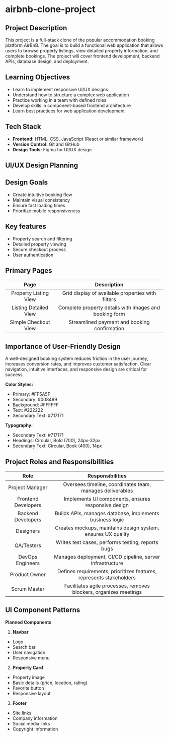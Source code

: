 # airbnb-clone-project

## Project Description

This project is a full-stack clone of the popular accommodation booking platform AirBnB. The goal is to build a functional web application that allows users to browse property listings, view detailed property information, and complete bookings. The project will cover frontend development, backend APIs, database design, and deployment.

## Learning Objectives

- Learn to implement responsive UI/UX designs
- Understand how to structure a complex web application
- Practice working in a team with defined roles
- Develop skills in component-based frontend architecture
- Learn best practices for web application development

## Tech Stack

- **Frontend:** HTML, CSS, JavaScript (React or similar framework)
- **Version Control:** Git and GitHub
- **Design Tools:** Figma for UI/UX design

## UI/UX Design Planning

## Design Goals

- Create intuitive booking flow
- Maintain visual consistency
- Ensure fast loading times
- Prioritize mobile responsiveness

## Key features

- Property search and filtering
- Detailed property viewing
- Secure checkout process
- User authentication

## Primary Pages

|         Page          |                      Description                       |
| :-------------------: | :----------------------------------------------------: |
| Property Listing View |   Grid display of available properties with filters    |
| Listing Detailed View | Complete property details with images and booking form |
| Simple Checkout View  |      Streamlined payment and booking confirmation      |

## Importance of User-Friendly Design

A well-designed booking system reduces friction in the user journey, increases conversion rates, and improves customer satisfaction. Clear navigation, intuitive interfaces, and responsive design are critical for success.

**Color Styles:**

- Primary: #FF5A5F
- Secondary: #008489
- Background: #FFFFFF
- Text: #222222
- Secondary Text: #717171

**Typography:**

- Secondary Text: #717171
- Headings: Circular, Bold (700), 24px-32px
- Secondary Text: Circular, Book (400), 14px

## Project Roles and Responsibilities

|        Role         |                          Responsibilities                           |
| :-----------------: | :-----------------------------------------------------------------: |
|   Project Manager   |      Oversees timeline, coordinates team, manages deliverables      |
| Frontend Developers |         Implements UI components, ensures responsive design         |
| Backend Developers  |      Builds APIs, manages database, implements business logic       |
|      Designers      |    Creates mockups, maintains design system, ensures UX quality     |
|     QA/Testers      |          Writes test cases, performs testing, reports bugs          |
|  DevOps Engineers   |      Manages deployment, CI/CD pipeline, server infrastructure      |
|    Product Owner    | Defines requirements, prioritizes features, represents stakeholders |
|    Scrum Master     |  Facilitates agile processes, removes blockers, organizes meetings  |

## UI Component Patterns

**Planned Components**

1. **Navbar**

- Logo
- Search bar
- User navigation
- Responsive menu

2. **Property Card**

- Property image
- Basic details (price, location, rating)
- Favorite button
- Responsive layout

3. **Footer**

- Site links
- Company information
- Social media links
- Copyright information
